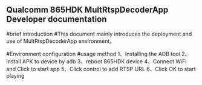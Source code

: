 ## Qualcomm 865HDK MultRtspDecoderApp Developer documentation

#brief introduction
#This document mainly introduces the deployment and use of MultRtspDecoderApp environment。

#Environment configuration
#usage method
1、Installing the ADB tool
2、install APK to device by adb
3、reboot 865HDK device
4、Connect WiFi and Click to start app
5、Click control to add RTSP URL
6、Click OK to start playing